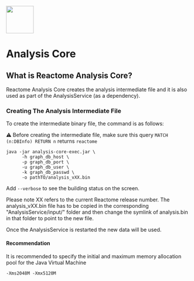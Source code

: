 [<img src=https://user-images.githubusercontent.com/6883670/31999264-976dfb86-b98a-11e7-9432-0316345a72ea.png height=75 />](https://reactome.org)

# Analysis Core

## What is Reactome Analysis Core?
Reactome Analysis Core creates the analysis intermediate file and it is also used as part of the AnalysisService (as a dependency).

### Creating The Analysis Intermediate File

To create the intermediate binary file, the command is as follows:

:warning:
Before creating the intermediate file, make sure this query ```MATCH (n:DBInfo) RETURN n``` returns ```reactome```

```console
java -jar analysis-core-exec.jar \
      -h graph_db_host \
      -p graph_db_port \
      -u graph_db_user \
      -k graph_db_passwd \
      -o pathTO/analysis_vXX.bin
```

Add ```--verbose``` to see the building status on the screen.

Please note XX refers to the current Reactome release number. The analysis_vXX.bin file has to be copied in the 
corresponding "AnalysisService/input/" folder and then change the symlink of analysis.bin in that folder to point
to the new file.

Once the AnalysisService is restarted the new data will be used.

#### Recommendation
It is recommended to specify the initial and maximum memory allocation pool for the Java Virtual Machine

```console
-Xms2048M -Xmx5120M
```
